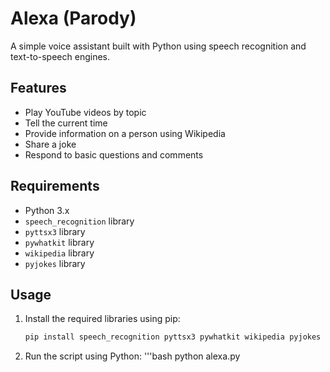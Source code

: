 # Alexa (Parody)

A simple voice assistant built with Python using speech recognition and text-to-speech engines.

## Features
- Play YouTube videos by topic
- Tell the current time
- Provide information on a person using Wikipedia
- Share a joke
- Respond to basic questions and comments

## Requirements
- Python 3.x
- `speech_recognition` library
- `pyttsx3` library
- `pywhatkit` library
- `wikipedia` library
- `pyjokes` library

## Usage
1. Install the required libraries using pip:
   ```bash
   pip install speech_recognition pyttsx3 pywhatkit wikipedia pyjokes
2. Run the script using Python:
   '''bash
   python alexa.py

